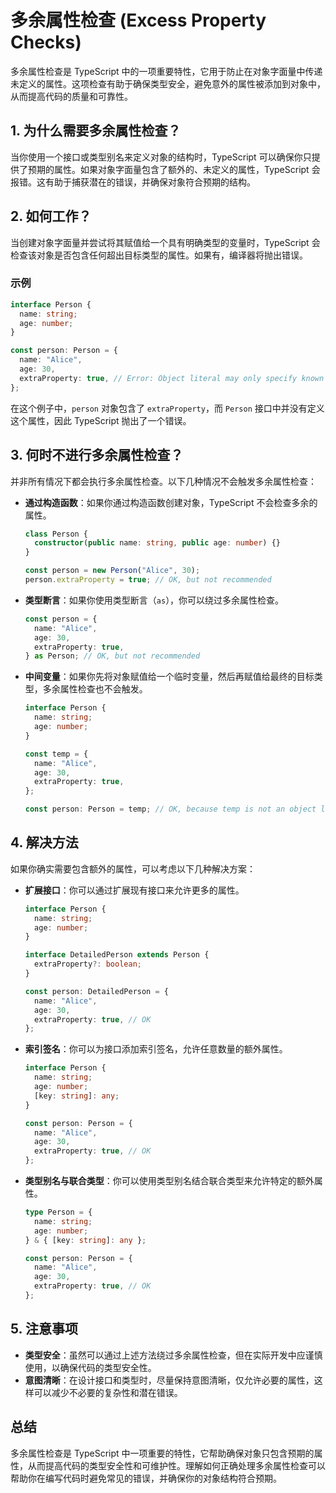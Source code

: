 # 多余属性检查 (Excess Property Checks)

多余属性检查是 TypeScript 中的一项重要特性，它用于防止在对象字面量中传递未定义的属性。这项检查有助于确保类型安全，避免意外的属性被添加到对象中，从而提高代码的质量和可靠性。

## 1. **为什么需要多余属性检查？**

当你使用一个接口或类型别名来定义对象的结构时，TypeScript 可以确保你只提供了预期的属性。如果对象字面量包含了额外的、未定义的属性，TypeScript 会报错。这有助于捕获潜在的错误，并确保对象符合预期的结构。

## 2. **如何工作？**

当创建对象字面量并尝试将其赋值给一个具有明确类型的变量时，TypeScript 会检查该对象是否包含任何超出目标类型的属性。如果有，编译器将抛出错误。

### 示例

```typescript
interface Person {
  name: string;
  age: number;
}

const person: Person = {
  name: "Alice",
  age: 30,
  extraProperty: true, // Error: Object literal may only specify known properties, and 'extraProperty' does not exist in type 'Person'.
};
```

在这个例子中，`person` 对象包含了 `extraProperty`，而 `Person` 接口中并没有定义这个属性，因此 TypeScript 抛出了一个错误。

## 3. **何时不进行多余属性检查？**

并非所有情况下都会执行多余属性检查。以下几种情况不会触发多余属性检查：

- **通过构造函数**：如果你通过构造函数创建对象，TypeScript 不会检查多余的属性。

  ```typescript
  class Person {
    constructor(public name: string, public age: number) {}
  }

  const person = new Person("Alice", 30);
  person.extraProperty = true; // OK, but not recommended
  ```

- **类型断言**：如果你使用类型断言（`as`），你可以绕过多余属性检查。

  ```typescript
  const person = {
    name: "Alice",
    age: 30,
    extraProperty: true,
  } as Person; // OK, but not recommended
  ```

- **中间变量**：如果你先将对象赋值给一个临时变量，然后再赋值给最终的目标类型，多余属性检查也不会触发。

  ```typescript
  interface Person {
    name: string;
    age: number;
  }

  const temp = {
    name: "Alice",
    age: 30,
    extraProperty: true,
  };

  const person: Person = temp; // OK, because temp is not an object literal
  ```

## 4. **解决方法**

如果你确实需要包含额外的属性，可以考虑以下几种解决方案：

- **扩展接口**：你可以通过扩展现有接口来允许更多的属性。

  ```typescript
  interface Person {
    name: string;
    age: number;
  }

  interface DetailedPerson extends Person {
    extraProperty?: boolean;
  }

  const person: DetailedPerson = {
    name: "Alice",
    age: 30,
    extraProperty: true, // OK
  };
  ```

- **索引签名**：你可以为接口添加索引签名，允许任意数量的额外属性。

  ```typescript
  interface Person {
    name: string;
    age: number;
    [key: string]: any;
  }

  const person: Person = {
    name: "Alice",
    age: 30,
    extraProperty: true, // OK
  };
  ```

- **类型别名与联合类型**：你可以使用类型别名结合联合类型来允许特定的额外属性。

  ```typescript
  type Person = {
    name: string;
    age: number;
  } & { [key: string]: any };

  const person: Person = {
    name: "Alice",
    age: 30,
    extraProperty: true, // OK
  };
  ```

## 5. **注意事项**

- **类型安全**：虽然可以通过上述方法绕过多余属性检查，但在实际开发中应谨慎使用，以确保代码的类型安全性。
- **意图清晰**：在设计接口和类型时，尽量保持意图清晰，仅允许必要的属性，这样可以减少不必要的复杂性和潜在错误。

## 总结

多余属性检查是 TypeScript 中一项重要的特性，它帮助确保对象只包含预期的属性，从而提高代码的类型安全性和可维护性。理解如何正确处理多余属性检查可以帮助你在编写代码时避免常见的错误，并确保你的对象结构符合预期。
